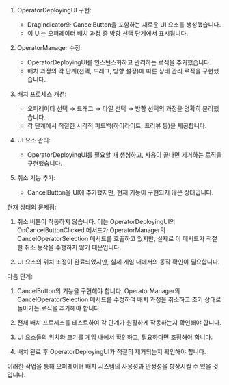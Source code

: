 1. OperatorDeployingUI 구현:
   - DragIndicator와 CancelButton을 포함하는 새로운 UI 요소를 생성했습니다.
   - 이 UI는 오퍼레이터 배치 과정 중 방향 선택 단계에서 표시됩니다.

2. OperatorManager 수정:
   - OperatorDeployingUI를 인스턴스화하고 관리하는 로직을 추가했습니다.
   - 배치 과정의 각 단계(선택, 드래그, 방향 설정)에 따른 상태 관리 로직을 구현했습니다.

3. 배치 프로세스 개선:
   - 오퍼레이터 선택 → 드래그 → 타일 선택 → 방향 선택의 과정을 명확히 분리했습니다.
   - 각 단계에서 적절한 시각적 피드백(하이라이트, 프리뷰 등)을 제공합니다.

4. UI 요소 관리:
   - OperatorDeployingUI를 필요할 때 생성하고, 사용이 끝나면 제거하는 로직을 구현했습니다.

5. 취소 기능 추가:
   - CancelButton을 UI에 추가했지만, 현재 기능이 구현되지 않은 상태입니다.

현재 상태의 문제점:
1. 취소 버튼이 작동하지 않습니다. 이는 OperatorDeployingUI의 OnCancelButtonClicked 메서드가 OperatorManager의 CancelOperatorSelection 메서드를 호출하고 있지만, 실제로 이 메서드가 적절한 취소 동작을 수행하지 않기 때문입니다.

2. UI 요소의 위치 조정이 완료되었지만, 실제 게임 내에서의 동작 확인이 필요합니다.

다음 단계:
1. CancelButton의 기능을 구현해야 합니다. OperatorManager의 CancelOperatorSelection 메서드를 수정하여 배치 과정을 취소하고 초기 상태로 돌아가는 로직을 추가해야 합니다.

2. 전체 배치 프로세스를 테스트하여 각 단계가 원활하게 작동하는지 확인해야 합니다.

3. UI 요소들의 위치와 크기를 게임 내에서 확인하고, 필요하다면 조정해야 합니다.

4. 배치 완료 후 OperatorDeployingUI가 적절히 제거되는지 확인해야 합니다.

이러한 작업을 통해 오퍼레이터 배치 시스템의 사용성과 안정성을 향상시킬 수 있을 것입니다.